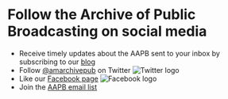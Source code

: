 # Follow the Archive of Public Broadcasting on social media

- Receive timely updates about the AAPB sent to your inbox by subscribing to our
[blog](http://blog.americanarchive.org)
- Follow [@amarchivepub](https://twitter.com/amarchivepub) on Twitter ![Twitter logo](http://mlamedia01.wgbh.org/aapb/org-logos/twitter_logo.png)
- Like our [Facebook page](https://www.facebook.com/amarchivepub) ![Facebook logo](http://mlamedia01.wgbh.org/aapb/org-logos/facebook_logo.png)
- Join the [AAPB email list](http://americanarchive.org/email-list/)